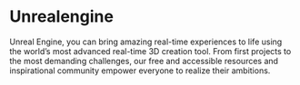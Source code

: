 # Unrealengine
Unreal Engine, you can bring amazing real-time experiences to life using the world’s most advanced real-time 3D creation tool. From first projects to the most demanding challenges, our free and accessible resources and inspirational community empower everyone to realize their ambitions.
